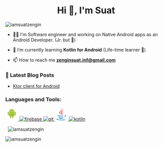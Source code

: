 <h1 align="center">Hi 👋, I'm Suat</h1>

<p align="left"> <img src="https://komarev.com/ghpvc/?username=iamsuatzengin&label=Profile%20views&color=0e75b6&style=flat" alt="iamsuatzengin" /> </p>

- 👨‍💻 I'm Software engineer and working on Native Android apps as an Android Developer. (Jr. but 🦾)

- 🌱 I’m currently learning **Kotlin for Android** (Life-time learner 👀)

- 📫 How to reach me **zenginsuat.inf@gmail.com**

### 📕 Latest Blog Posts

- [Ktor client for Android](https://medium.com/@suatzengin/ktor-client-for-android-7aa3082779a4)

<h3 align="left">Languages and Tools:</h3>
<p align="left"> <a href="https://developer.android.com" target="_blank" rel="noreferrer"> <img src="https://raw.githubusercontent.com/devicons/devicon/master/icons/android/android-original-wordmark.svg" alt="android" width="40" height="40"/> </a> <a href="https://firebase.google.com/" target="_blank" rel="noreferrer"> <img src="https://www.vectorlogo.zone/logos/firebase/firebase-icon.svg" alt="firebase" width="40" height="40"/> </a> <a href="https://git-scm.com/" target="_blank" rel="noreferrer"> <img src="https://www.vectorlogo.zone/logos/git-scm/git-scm-icon.svg" alt="git" width="40" height="40"/> </a> <a href="https://www.java.com" target="_blank" rel="noreferrer"> <img src="https://raw.githubusercontent.com/devicons/devicon/master/icons/java/java-original.svg" alt="java" width="40" height="40"/> </a> <a href="https://kotlinlang.org" target="_blank" rel="noreferrer"> <img src="https://www.vectorlogo.zone/logos/kotlinlang/kotlinlang-icon.svg" alt="kotlin" width="40" height="40"/> </a>   </p>

<p>&nbsp;
  <img align="center" 
       src="https://github-readme-stats-git-masterrstaa-rickstaa.vercel.app/api?username=iamsuatzengin&show_icons=true&theme=dark" 
       alt="iamsuatzengin" />
</p>
<p>
  <img align="left" src="https://github-readme-stats-git-masterrstaa-rickstaa.vercel.app/api/top-langs?username=iamsuatzengin&show_icons=true&theme=dark&layout=compact" alt="iamsuatzengin" />
</p>


